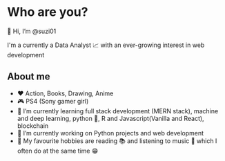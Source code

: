# Who are you?

👋 Hi, I’m @suzi01

I'm a currently a Data Analyst :chart_with_upwards_trend: with an ever-growing interest in web development

## About me


- ❤️ Action, Books, Drawing, Anime
- 🎮  PS4 (Sony gamer girl) 
- 🌱 I’m currently learning full stack development (MERN stack), machine and deep learning, python :snake:, R and Javascript(Vanilla and React), blockchain
- 💞️ I’m currently working on Python projects and web development 
- 👀  My favourite hobbies are reading :books: and listening to music :musical_note: which I often do at the same time :grin:
